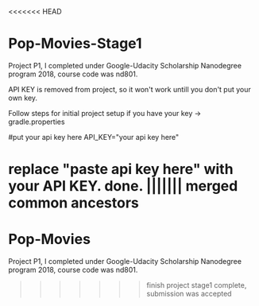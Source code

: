 <<<<<<< HEAD
# Pop-Movies-Stage1

Project P1, I completed under Google-Udacity Scholarship Nanodegree program 2018, course code was nd801.

API KEY is removed from project, so it won't work untill you don't put your own key. 

Follow steps for initial project setup if you have your key 
-> gradle.properties 

#put your api key here
API_KEY="your api key here"

replace "paste api key here" with your API KEY. done.
||||||| merged common ancestors
=======
# Pop-Movies
Project P1, I completed under Google-Udacity Scholarship Nanodegree program 2018, course code was nd801.
>>>>>>> finish project stage1 complete, submission was accepted
